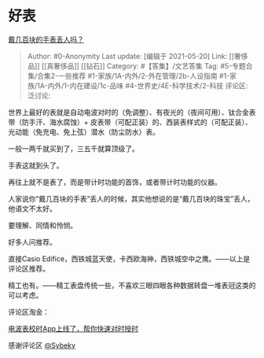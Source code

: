 # 好表
[戴几百块的手表丢人吗？](https://www.zhihu.com/question/400396677/answer/1292190627)

> Author: #0-Anonymity
> Last update: [编辑于 2021-05-20]
> Link: [[奢侈品]] [[真奢侈品]] [[钻石]]
> Category: #【答集】/文艺答集
> Tag: #5-专题合集/合集2-一些推荐 #1-家族/1A-内外/2-外在管理/2b-人设指南 #1-家族/1A-内外/1-内在建设/1c-品味 #4-世界史/4E-科学技术/2-科技
> 评论区:
> 泛讨论:

世界上最好的表就是自动电波对时的（免调整）、有夜光的（夜间可用）、钛合金表带（防手汗、海水腐蚀）+ 皮表带（可配正装）的、西装表样式的（可配正装）、光动能（免充电、免上弦）潜水（防尘防水）表。

一般一两千就买到了，三五千就算顶级了。

手表这就到头了。

再往上就不是表了，而是带计时功能的首饰，或者带计时功能的仪器。

人家说你“戴几百块的手表”丢人的时候，其实他想说的是“戴几百块的珠宝”丢人，他语文不太好。

要理解、同情和怜悯。

好多人问推荐。

直接Casio Edifice，西铁城蓝天使，卡西欧海神，西铁城空中之鹰。——以上是评论区推荐。

精工也有。——精工表盘传统一些，不喜欢三眼四眼各种数据转盘一堆表冠这类的可以考虑。

评论区淘金：

[电波表校时App上线了，帮你快速对时授时](https://zhuanlan.zhihu.com/p/133573541)

感谢评论区 [@Sybeky](https://www.zhihu.com/people/726492c6fa54db031a31a91cfa145a30)

